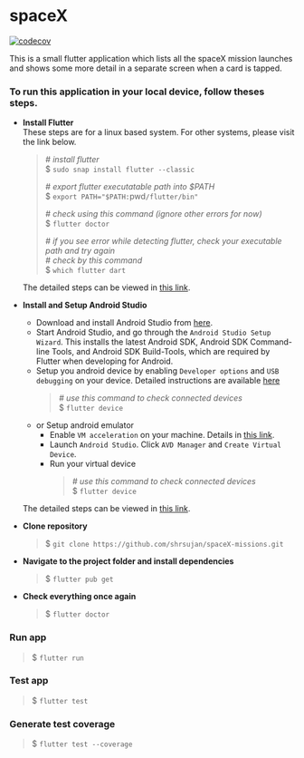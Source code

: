 # spaceX

[![codecov](https://codecov.io/gh/shrsujan/spaceX-missions/branch/master/graph/badge.svg?token=TEYLMPG3XF)](https://codecov.io/gh/shrsujan/spaceX-missions)

This is a small flutter application which lists all the spaceX mission launches and shows some more detail in a separate screen when a card is tapped.

### To run this application in your local device, follow theses steps.

- **Install Flutter**  
   These steps are for a linux based system. For other systems, please visit the link below.

  > _# install flutter_  
  > \$ `sudo snap install flutter --classic`
  >
  > _# export flutter executatable path into \$PATH_  
  > \$ `export PATH="$PATH:`pwd`/flutter/bin"`
  >
  > _# check using this command (ignore other errors for now)_  
  > \$ `flutter doctor`
  >
  > _# if you see error while detecting flutter, check your executable path and try again_  
  > _# check by this command_  
  > \$ `which flutter dart`

  The detailed steps can be viewed in [this link](https://flutter.dev/docs/get-started/install).

- **Install and Setup Android Studio**

  - Download and install Android Studio from [here](https://developer.android.com/studio).
  - Start Android Studio, and go through the `Android Studio Setup Wizard`. This installs the latest Android SDK, Android SDK Command-line Tools, and Android SDK Build-Tools, which are required by Flutter when developing for Android.
  - Setup you android device by enabling `Developer options` and `USB debugging` on your device. Detailed instructions are available [here](https://developer.android.com/studio/debug/dev-options)
    > _# use this command to check connected devices_  
    > \$ `flutter device`
  - or Setup android emulator
    - Enable `VM acceleration` on your machine. Details in [this link](https://developer.android.com/studio/run/emulator-acceleration).
    - Launch `Android Studio`. Click `AVD Manager` and `Create Virtual Device`.
    - Run your virtual device
      > _# use this command to check connected devices_  
      > \$ `flutter device`

  The detailed steps can be viewed in [this link](https://flutter.dev/docs/get-started/install).

- **Clone repository**

  > \$ `git clone https://github.com/shrsujan/spaceX-missions.git`

- **Navigate to the project folder and install dependencies**

  > \$ `flutter pub get`

- **Check everything once again**

  > \$ `flutter doctor`

### Run app

> \$ `flutter run`

### Test app

> \$ `flutter test`

### Generate test coverage

> \$ `flutter test --coverage`
